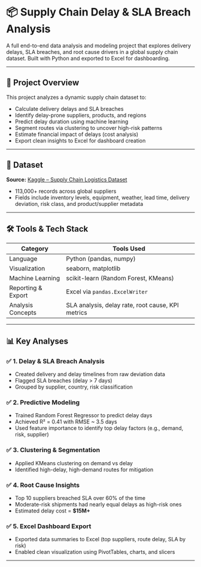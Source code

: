 # 📦 Supply Chain Delay & SLA Breach Analysis

A full end-to-end data analysis and modeling project that explores delivery delays, SLA breaches, and root cause drivers in a global supply chain dataset. Built with Python and exported to Excel for dashboarding.

---

## 🚀 Project Overview

This project analyzes a dynamic supply chain dataset to:

* Calculate delivery delays and SLA breaches
* Identify delay-prone suppliers, products, and regions
* Predict delay duration using machine learning
* Segment routes via clustering to uncover high-risk patterns
* Estimate financial impact of delays (cost analysis)
* Export clean insights to Excel for dashboard creation

---

## 📁 Dataset

**Source:** [Kaggle – Supply Chain Logistics Dataset](https://www.kaggle.com/datasets/natasha0786/supply-chain-dataset)

* 113,000+ records across global suppliers
* Fields include inventory levels, equipment, weather, lead time, delivery deviation, risk class, and product/supplier metadata

---

## 🛠️ Tools & Tech Stack

| Category           | Tools Used                                        |
| ------------------ | ------------------------------------------------- |
| Language           | Python (pandas, numpy)                            |
| Visualization      | seaborn, matplotlib                               |
| Machine Learning   | scikit-learn (Random Forest, KMeans)              |
| Reporting & Export | Excel via `pandas.ExcelWriter`                    |
| Analysis Concepts  | SLA analysis, delay rate, root cause, KPI metrics |

---

## 📊 Key Analyses

### ✅ 1. Delay & SLA Breach Analysis

* Created delivery and delay timelines from raw deviation data
* Flagged SLA breaches (delay > 7 days)
* Grouped by supplier, country, risk classification

### ✅ 2. Predictive Modeling

* Trained Random Forest Regressor to predict delay days
* Achieved R² = 0.41 with RMSE \~ 3.5 days
* Used feature importance to identify top delay factors (e.g., demand, risk, supplier)

### ✅ 3. Clustering & Segmentation

* Applied KMeans clustering on demand vs delay
* Identified high-delay, high-demand routes for mitigation

### ✅ 4. Root Cause Insights

* Top 10 suppliers breached SLA over 60% of the time
* Moderate-risk shipments had nearly equal delays as high-risk ones
* Estimated delay cost = **\$15M+**

### ✅ 5. Excel Dashboard Export

* Exported data summaries to Excel (top suppliers, route delay, SLA by risk)
* Enabled clean visualization using PivotTables, charts, and slicers

---
